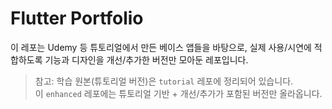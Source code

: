 # Flutter Portfolio

이 레포는 Udemy 등 튜토리얼에서 만든 베이스 앱들을 바탕으로, 실제 사용/시연에 적합하도록 기능과 디자인을 개선/추가한 버전만 모아둔 레포입니다.

> 참고: 학습 원본(튜토리얼 버전)은 `tutorial` 레포에 정리되어 있습니다.  
> 이 `enhanced` 레포에는 튜토리얼 기반 + 개선/추가가 포함된 버전만 올라옵니다.
